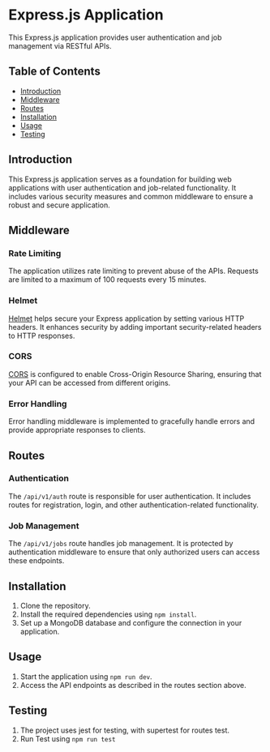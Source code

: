 # Express.js Application

This Express.js application provides user authentication and job management via RESTful APIs.

## Table of Contents

- [Introduction](#introduction)
- [Middleware](#middleware)
- [Routes](#routes)
- [Installation](#installation)
- [Usage](#usage)
- [Testing](#testing)

## Introduction

This Express.js application serves as a foundation for building web applications with user authentication and job-related functionality. It includes various security measures and common middleware to ensure a robust and secure application.

## Middleware

### Rate Limiting

The application utilizes rate limiting to prevent abuse of the APIs. Requests are limited to a maximum of 100 requests every 15 minutes.

### Helmet

[Helmet](https://www.npmjs.com/package/helmet) helps secure your Express application by setting various HTTP headers. It enhances security by adding important security-related headers to HTTP responses.

### CORS

[CORS](https://www.npmjs.com/package/cors) is configured to enable Cross-Origin Resource Sharing, ensuring that your API can be accessed from different origins.

### Error Handling

Error handling middleware is implemented to gracefully handle errors and provide appropriate responses to clients.

## Routes

### Authentication

The `/api/v1/auth` route is responsible for user authentication. It includes routes for registration, login, and other authentication-related functionality.

### Job Management

The `/api/v1/jobs` route handles job management. It is protected by authentication middleware to ensure that only authorized users can access these endpoints.

## Installation

1. Clone the repository.
2. Install the required dependencies using `npm install`.
3. Set up a MongoDB database and configure the connection in your application.

## Usage

1. Start the application using `npm run dev`.
2. Access the API endpoints as described in the routes section above.

## Testing

1. The project uses jest for testing, with supertest for routes test.
2. Run Test using `npm run test`
